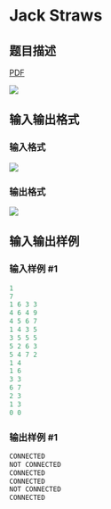 # Jack Straws

## 题目描述

[problemUrl]: https://uva.onlinejudge.org/index.php?option=com_onlinejudge&Itemid=8&category=4&page=show_problem&problem=209

[PDF](https://uva.onlinejudge.org/external/2/p273.pdf)

![](https://cdn.luogu.com.cn/upload/vjudge_pic/UVA273/1897b6b223910448b0578df92b8d4d52f3992f09.png)

## 输入输出格式

### 输入格式

![](https://cdn.luogu.com.cn/upload/vjudge_pic/UVA273/3c97b9634f2f4cc8e813f9c3d152312c429428a2.png)

### 输出格式

![](https://cdn.luogu.com.cn/upload/vjudge_pic/UVA273/767ab30ebb610494ab10de0c1221f0d4953e3f90.png)

## 输入输出样例

### 输入样例 #1

```cpp
1
7
1 6 3 3
4 6 4 9
4 5 6 7
1 4 3 5
3 5 5 5
5 2 6 3
5 4 7 2
1 4
1 6
3 3
6 7
2 3
1 3
0 0
```


### 输出样例 #1

```cpp
CONNECTED
NOT CONNECTED
CONNECTED
CONNECTED
NOT CONNECTED
CONNECTED
```


